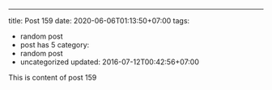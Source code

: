 ---
title: Post 159
date: 2020-06-06T01:13:50+07:00
tags:
  - random post
  - post has 5
category:
  - random post
  - uncategorized
updated: 2016-07-12T00:42:56+07:00

This is content of post 159